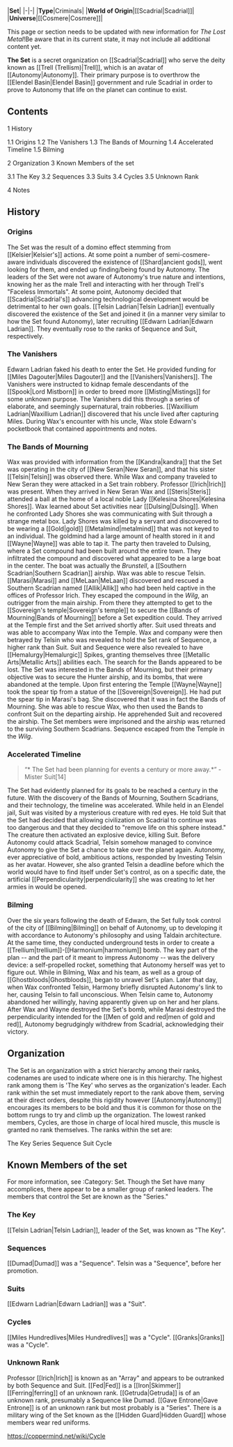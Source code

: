 |**Set**|
|-|-|
|**Type**|Criminals|
|**World of Origin**|[[Scadrial\|Scadrial]]|
|**Universe**|[[Cosmere\|Cosmere]]|

This page or section needs to be updated with new information for *The Lost Metal*!Be aware that in its current state, it may not include all additional content yet.

**The Set** is a secret organization on [[Scadrial\|Scadrial]] who serve the deity known as [[Trell (Trellism)\|Trell]], which is an avatar of [[Autonomy\|Autonomy]]. Their primary purpose is to overthrow the [[Elendel Basin\|Elendel Basin]] government and rule Scadrial in order to prove to Autonomy that life on the planet can continue to exist.

## Contents

1 History

1.1 Origins
1.2 The Vanishers
1.3 The Bands of Mourning
1.4 Accelerated Timeline
1.5 Bilming


2 Organization
3 Known Members of the set

3.1 The Key
3.2 Sequences
3.3 Suits
3.4 Cycles
3.5 Unknown Rank


4 Notes


## History
### Origins
The Set was the result of a domino effect stemming from [[Kelsier\|Kelsier's]] actions. At some point a number of semi-cosmere-aware individuals discovered the existence of [[Shard\|ancient gods]], went looking for them, and ended up finding/being found by Autonomy. The leaders of the Set were not aware of Autonomy's true nature and intentions, knowing her as the male Trell and interacting with her through Trell's "Faceless Immortals". At some point, Autonomy decided that [[Scadrial\|Scadrial's]] advancing technological development would be detrimental to her own goals.
[[Telsin Ladrian\|Telsin Ladrian]] eventually discovered the existence of the Set and joined it (in a manner very similar to how the Set found Autonomy), later recruiting [[Edwarn Ladrian\|Edwarn Ladrian]]. They eventually rose to the ranks of Sequence and Suit, respectively.

### The Vanishers
Edwarn Ladrian faked his death to enter the Set. He provided funding for [[Miles Dagouter\|Miles Dagouter]] and the [[Vanishers\|Vanishers]]. The Vanishers were instructed to kidnap female descendants of the [[Spook\|Lord Mistborn]] in order to breed more [[Misting\|Mistings]] for some unknown purpose. The Vanishers did this through a series of elaborate, and seemingly supernatural, train robberies. [[Waxillium Ladrian\|Waxillium Ladrian]] discovered that his uncle lived after capturing Miles. During Wax's encounter with his uncle, Wax stole Edwarn's pocketbook that contained appointments and notes.

### The Bands of Mourning
Wax was provided with information from the [[Kandra\|kandra]] that the Set was operating in the city of [[New Seran\|New Seran]], and that his sister [[Telsin\|Telsin]] was observed there. While Wax and company traveled to New Seran they were attacked in a Set train robbery. Professor [[Irich\|Irich]] was present. When they arrived in New Seran Wax and [[Steris\|Steris]] attended a ball at the home of a local noble Lady [[Kelesina Shores\|Kelesina Shores]]. Wax learned about Set activities near [[Dulsing\|Dulsing]]. When he confronted Lady Shores she was communicating with Suit through a strange metal box. Lady Shores was killed by a servant and discovered to be wearing a [[Gold\|gold]] [[Metalmind\|metalmind]] that was not keyed to an individual. The goldmind had a large amount of health stored in it and [[Wayne\|Wayne]] was able to tap it.
The party then traveled to Dulsing, where a Set compound had been built around the entire town. They infiltrated the compound and discovered what appeared to be a large boat in the center. The boat was actually the *Brunstell*, a [[Southern Scadrian\|Southern Scadrian]] airship. Wax was able to rescue Telsin. [[Marasi\|Marasi]] and [[MeLaan\|MeLaan]] discovered and rescued a Southern Scadrian named [[Allik\|Allik]] who had been held captive in the offices of Professor Irich. They escaped the compound in the *Wilg*, an outrigger from the main airship.
From there they attempted to get to the [[Sovereign's temple\|Sovereign's temple]] to secure the [[Bands of Mourning\|Bands of Mourning]] before a Set expedition could. They arrived at the Temple first and the Set arrived shortly after. Suit used threats and was able to accompany Wax into the Temple. Wax and company were then betrayed by Telsin who was revealed to hold the Set rank of Sequence, a higher rank than Suit. Suit and Sequence were also revealed to have [[Hemalurgy\|Hemalurgic]] Spikes, granting themselves three [[Metallic Arts\|Metallic Arts]] abilities each.
The search for the Bands appeared to be lost. The Set was interested in the Bands of Mourning, but their primary objective was to secure the Hunter airship, and its bombs, that were abandoned at the temple. Upon first entering the Temple [[Wayne\|Wayne]] took the spear tip from a statue of the [[Sovereign\|Sovereign]]. He had put the spear tip in Marasi's bag. She discovered that it was in fact the Bands of Mourning. She was able to rescue Wax, who then used the Bands to confront Suit on the departing airship. He apprehended Suit and recovered the airship. The Set members were imprisoned and the airship was returned to the surviving Southern Scadrians. Sequence escaped from the Temple in the *Wilg*.

### Accelerated Timeline
>“* The Set had been planning for events a century or more away.*”
\- Mister Suit[14]


The Set had evidently planned for its goals to be reached a century in the future. With the discovery of the Bands of Mourning, Southern Scadrians, and their technology, the timeline was accelerated. While held in an Elendel jail, Suit was visited by a mysterious creature with red eyes. He told Suit that the Set had decided that allowing civilization on Scadrial to continue was too dangerous and that they decided to "remove life on this sphere instead." The creature then activated an explosive device, killing Suit.
Before Autonomy could attack Scadrial, Telsin somehow managed to convince Autonomy to give the Set a chance to take over the planet again. Autonomy, ever appreciative of bold, ambitious actions, responded by Investing Telsin as her avatar. However, she also granted Telsin a deadline before which the world would have to find itself under Set's control, as on a specific date, the artificial [[Perpendicularity\|perpendicularity]] she was creating to let her armies in would be opened.

### Bilming
Over the six years following the death of Edwarn, the Set fully took control of the city of [[Bilming\|Bilming]] on behalf of Autonomy, up to developing it with accordance to Autonomy's philosophy and using Taldain architecture. At the same time, they conducted underground tests in order to create a [[Trellium\|trellium]]-[[Harmonium\|harmonium]] bomb. The key part of the plan -- and the part of it meant to impress Autonomy -- was the delivery device: a self-propelled rocket, something that Autonomy herself was yet to figure out.
While in Bilming, Wax and his team, as well as a group of [[Ghostbloods\|Ghostbloods]], began to unravel Set's plan. Later that day, when Wax confronted Telsin, Harmony briefly disrupted Autonomy's link to her, causing Telsin to fall unconscious. When Telsin came to, Autonomy abandoned her willingly, having apparently given up on her and her plans. After Wax and Wayne destroyed the Set's bomb, while Marasi destroyed the perpendicularity intended for the [[Men of gold and red\|men of gold and red]], Autonomy begrudgingly withdrew from Scadrial, acknowledging their victory.

## Organization
The Set is an organization with a strict hierarchy among their ranks, codenames are used to indicate where one is in this hierarchy. The highest rank among them is 'The Key' who serves as the organization's leader. Each rank within the set must immediately report to the rank above them, serving at their direct orders, despite this rigidity however [[Autonomy\|Autonomy]] encourages its members to be bold and thus it is common for those on the bottom rungs to try and climb up the organization. The lowest ranked members, Cycles, are those in charge of local hired muscle, this muscle is granted no rank themselves.
The ranks within the set are:

The Key
Series
Sequence
Suit
Cycle
## Known Members of the set
For more information, see :Category: Set.
Though the Set have many accomplices, there appear to be a smaller group of ranked leaders. The members that control the Set are known as the "Series."

### The Key
[[Telsin Ladrian\|Telsin Ladrian]], leader of the Set, was known as "The Key".
### Sequences
[[Dumad\|Dumad]] was a "Sequence".
Telsin was a "Sequence", before her promotion.
### Suits
[[Edwarn Ladrian\|Edwarn Ladrian]] was a "Suit".
### Cycles
[[Miles Hundredlives\|Miles Hundredlives]] was a "Cycle".
[[Granks\|Granks]] was a "Cycle".
### Unknown Rank
Professor [[Irich\|Irich]] is known as an "Array" and appears to be outranked by both Sequence and Suit.
[[Fed\|Fed]] is a [[Iron\|Skimmer]] [[Ferring\|ferring]] of an unknown rank.
[[Getruda\|Getruda]] is of an unknown rank, presumably a Sequence like Dumad.
[[Gave Entrone\|Gave Entrone]] is of an unknown rank but most probably is a "Series".
There is a military wing of the Set known as the [[Hidden Guard\|Hidden Guard]] whose members wear red uniforms.



https://coppermind.net/wiki/Cycle
